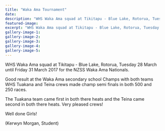 ```yaml
---
title: "Waka Ama Tournament"
date: 
description: "WHS Waka Ama squad at Tikitapu - Blue Lake, Rotorua, Tuesday 28 March until Friday 31 March 2017 for the NZSS Waka Ama Nationals..."
featured-image: 
excerpt: "WHS Waka Ama squad at Tikitapu - Blue Lake, Rotorua, Tuesday 28 March until Friday 31 March 2017 for the NZSS Waka Ama Nationals."
gallery-image-1: 
gallery-image-2: 
gallery-image-3: 
gallery-image-4: 
gallery-image-5: 
---
```


<p>WHS Waka Ama squad at Tikitapu - Blue Lake, Rotorua, Tuesday 28 March until Friday 31 March 2017 for the NZSS Waka Ama Nationals.</p>
<p>Good result at the Waka Ama secondary school Champs with both teams WHS Tuakana and Teina crews made champ semi finals in both 500 and 250 races.</p>
<p>The Tuakana team came first in both there heats and the Teina came second in both there heats. Very pleased crews!</p>
<p>Well done Girls!</p>
<p>(Kerwyn Morgan, Student)</p>

